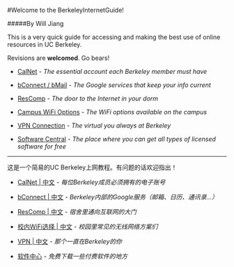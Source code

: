 #Welcome to the BerkeleyInternetGuide!

#####By Will Jiang


This is a very quick guide for accessing and making the best use of online resources in UC Berkeley. 

Revisions are **welcomed**. Go bears!

* [CalNet](https://github.com/20015jjw/BerkeleyInternetGuide/wiki/CalNet)
    *- The essential account each Berkeley member must have*

* [bConnect / bMail](https://github.com/20015jjw/BerkeleyInternetGuide/wiki/bMail---bConnected)
    *- The Google services that keep your info current*

* [ResComp](https://github.com/20015jjw/BerkeleyInternetGuide/wiki/ResComp)
    *- The door to the Internet in your dorm*

* [Campus WiFi Options](https://github.com/20015jjw/BerkeleyInternetGuide/wiki/Campus-Wi-Fi-Options)
    *- The WiFi options available on the campus*

* [VPN Connection](https://github.com/20015jjw/BerkeleyInternetGuide/wiki/VPN-Connection)
    *- The virtual you always at Berkeley*

* [Software Central](https://github.com/20015jjw/BerkeleyInternetGuide/wiki/Software-Central)
    *- The place where you can get all types of licensed software for free*

---

这是一个简易的UC Berkeley上网教程。有问题的话欢迎指出！

* [CalNet | 中文](https://github.com/20015jjw/BerkeleyInternetGuide/wiki/CalNet-%7C-%E4%B8%AD%E6%96%87)
    *- 每位Berkeley成员必须拥有的电子账号*

* [bConnect | 中文](https://github.com/20015jjw/BerkeleyInternetGuide/wiki/bConnect-%7C-%E4%B8%AD%E6%96%87)
    *- Berkeley内部的Google服务（邮箱、日历、通讯录...）*

* [ResComp | 中文](https://github.com/20015jjw/BerkeleyInternetGuide/wiki/ResComp-%7C-%E4%B8%AD%E6%96%87)
    *- 宿舍里通向互联网的大门*

* [校内WiFi选择 | 中文](https://github.com/20015jjw/BerkeleyInternetGuide/wiki/%E6%A0%A1%E5%86%85WiFi%E9%80%89%E6%8B%A9)
    *- 校园里常见的无线网络方案们*

* [VPN | 中文](https://github.com/20015jjw/BerkeleyInternetGuide/wiki/VPN-%7C-%E4%B8%AD%E6%96%87)
    *- 那个一直在Berkeley的你*

* [软件中心](https://github.com/20015jjw/BerkeleyInternetGuide/wiki/Software-Central)
    *- 免费下载一些付费软件的地方*
